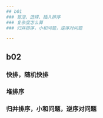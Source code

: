 ```yaml
---
## b01
### 冒泡、选择、插入排序
### 复杂度怎么算
### 归并排序，小和问题，逆序对问题

---
```

## b02
### 快排，随机快排
### 堆排序
### 归并排序，小和问题，逆序对问题